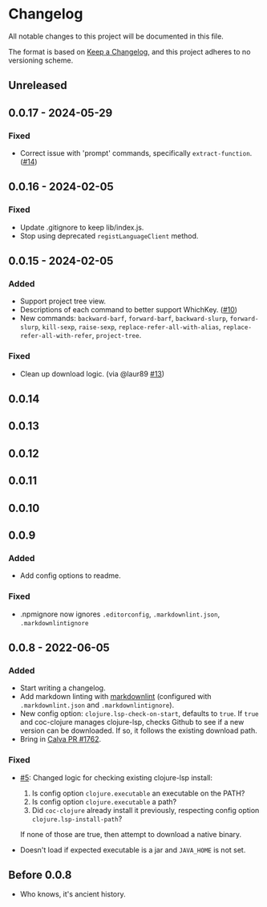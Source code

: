 # Changelog

All notable changes to this project will be documented in this file.

The format is based on [Keep a Changelog], and
this project adheres to no versioning scheme.

[Keep a Changelog]: https://keepachangelog.com/en/1.0.0/

## Unreleased

## 0.0.17 - 2024-05-29

### Fixed
- Correct issue with 'prompt' commands, specifically `extract-function`. ([#14])

[#14]: https://github.com/NoahTheDuke/coc-clojure/issues/14

## 0.0.16 - 2024-02-05

### Fixed
- Update .gitignore to keep lib/index.js.
- Stop using deprecated `registLanguageClient` method.

## 0.0.15 - 2024-02-05

### Added
- Support project tree view.
- Descriptions of each command to better support WhichKey. ([#10])
- New commands: `backward-barf`, `forward-barf`, `backward-slurp`, `forward-slurp`,
    `kill-sexp`, `raise-sexp`, `replace-refer-all-with-alias`,
    `replace-refer-all-with-refer`, `project-tree`.

[#10]: https://github.com/NoahTheDuke/coc-clojure/issues/10

### Fixed
- Clean up download logic. (via @laur89 [#13])

[#13]: https://github.com/NoahTheDuke/coc-clojure/pull/13

## 0.0.14

## 0.0.13

## 0.0.12

## 0.0.11

## 0.0.10

## 0.0.9

### Added
- Add config options to readme.

### Fixed
- .npmignore now ignores `.editorconfig`, `.markdownlint.json`, `.markdownlintignore`

## 0.0.8 - 2022-06-05

### Added
- Start writing a changelog.
- Add markdown linting with [markdownlint] (configured with `.markdownlint.json` and
    `.markdownlintignore`).
- New config option: `clojure.lsp-check-on-start`, defaults to `true`.
    If `true` and coc-clojure manages clojure-lsp, checks Github to see if a new version
    can be downloaded. If so, it follows the existing download path.
- Bring in [Calva PR #1762].

[markdownlint]: https://github.com/DavidAnson/markdownlint
[Calva PR #1762]: https://github.com/BetterThanTomorrow/calva/pull/1762

### Fixed
- [#5]: Changed logic for checking existing clojure-lsp install:
    1. Is config option `clojure.executable` an executable on the PATH?
    2. Is config option `clojure.executable` a path?
    3. Did `coc-clojure` already install it previously, respecting config option
       `clojure.lsp-install-path`?

    If none of those are true, then attempt to download a native binary.
- Doesn't load if expected executable is a jar and `JAVA_HOME` is not set.

[#5]: https://github.com/NoahTheDuke/coc-clojure/issues/5

## Before 0.0.8
- Who knows, it's ancient history.
